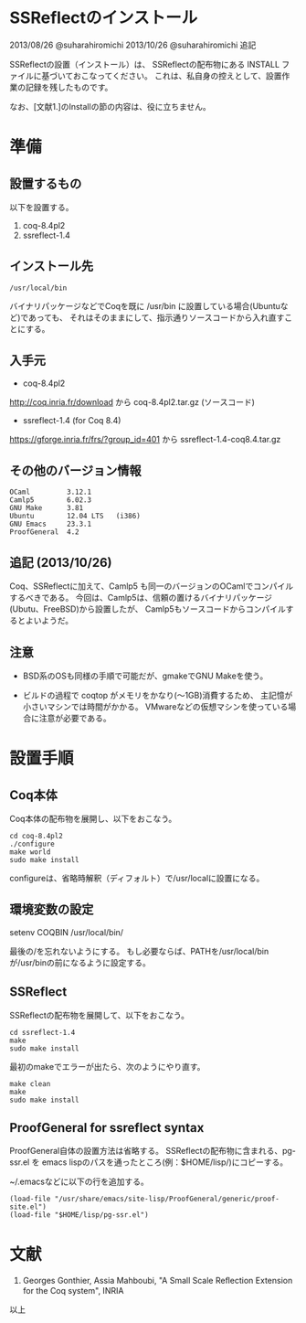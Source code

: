 SSReflectのインストール
========
2013/08/26 @suharahiromichi
2013/10/26 @suharahiromichi 追記

SSReflectの設置（インストール）は、
SSReflectの配布物にある INSTALL ファイルに基づいておこなってください。
これは、私自身の控えとして、設置作業の記録を残したものです。

なお、[文献1.]のInstallの節の内容は、役に立ちません。


# 準備

## 設置するもの
以下を設置する。

1. coq-8.4pl2
2. ssreflect-1.4

## インストール先

    /usr/local/bin

バイナリパッケージなどでCoqを既に /usr/bin に設置している場合(Ubuntuなど)であっても、
それはそのままにして、指示通りソースコードから入れ直すことにする。


## 入手元

 + coq-8.4pl2

http://coq.inria.fr/download から coq-8.4pl2.tar.gz (ソースコード)

 + ssreflect-1.4 (for Coq 8.4)

https://gforge.inria.fr/frs/?group_id=401 から ssreflect-1.4-coq8.4.tar.gz


## その他のバージョン情報

    OCaml         3.12.1
    Camlp5        6.02.3
    GNU Make      3.81  
    Ubuntu        12.04 LTS   (i386)
    GNU Emacs     23.3.1
    ProofGeneral  4.2 

## 追記 (2013/10/26)

Coq、SSReflectに加えて、Camlp5 も同一のバージョンのOCamlでコンパイルするべきである。
今回は、Camlp5は、信頼の置けるバイナリパッケージ(Ubutu、FreeBSD)から設置したが、
Camlp5もソースコードからコンパイルするとよいようだ。

## 注意

 + BSD系のOSも同様の手順で可能だが、gmakeでGNU Makeを使う。

 + ビルドの過程で coqtop がメモリをかなり(〜1GB)消費するため、
主記憶が小さいマシンでは時間がかかる。
VMwareなどの仮想マシンを使っている場合に注意が必要である。


# 設置手順

## Coq本体
Coq本体の配布物を展開し、以下をおこなう。

    cd coq-8.4pl2
    ./configure
    make world
    sudo make install

configureは、省略時解釈（ディフォルト）で/usr/localに設置になる。

## 環境変数の設定

  setenv COQBIN /usr/local/bin/

最後の/を忘れないようにする。
もし必要ならば、PATHを/usr/local/binが/usr/binの前になるように設定する。


## SSReflect
SSReflectの配布物を展開して、以下をおこなう。

    cd ssreflect-1.4
    make
    sudo make install
  
最初のmakeでエラーが出たら、次のようにやり直す。

    make clean
    make
    sudo make install


## ProofGeneral for ssreflect syntax

ProofGeneral自体の設置方法は省略する。
SSReflectの配布物に含まれる、pg-ssr.el を
emacs lispのパスを通ったところ(例：$HOME/lisp/)にコピーする。

~/.emacsなどに以下の行を追加する。

    (load-file "/usr/share/emacs/site-lisp/ProofGeneral/generic/proof-site.el")
    (load-file "$HOME/lisp/pg-ssr.el")


# 文献

1. Georges Gonthier, Assia Mahboubi,
"A Small Scale Reﬂection Extension for the Coq system", INRIA

以上
